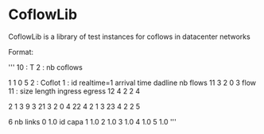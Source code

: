 # CoflowLib
CoflowLib is a library of test instances for coflows in datacenter networks

Format:

'''
10 : T
2 : nb coflows

1  1 0  5  2 : Coflot 1 : id realtime=1 arrival time dadline nb flows
11  3  2  0 3 flow 11 : size length ingress egress
12  4  2  2 4

2  1 3  9  3
21  3  2  0 4
22  4  2  1 3
23  4  2  2 5

6 nb links
0 1.0 id capa
1 1.0
2 1.0
3 1.0
4 1.0
5 1.0
'''
